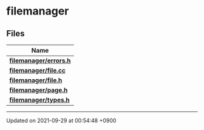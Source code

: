 

# filemanager



## Files

| Name           |
| -------------- |
| **[filemanager/errors.h](/Files/filemanager/errors.h#file-errors.h)**  |
| **[filemanager/file.cc](/Files/filemanager/file.cc#file-file.cc)**  |
| **[filemanager/file.h](/Files/filemanager/file.h#file-file.h)**  |
| **[filemanager/page.h](/Files/filemanager/page.h#file-page.h)**  |
| **[filemanager/types.h](/Files/filemanager/types.h#file-types.h)**  |






-------------------------------

Updated on 2021-09-29 at 00:54:48 +0900
